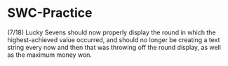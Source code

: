 # SWC-Practice
(7/18) Lucky Sevens should now properly display the round in which the highest-achieved value occurred, and should no longer be creating a text string every now and then that was throwing off the round display, as well as the maximum money won.
